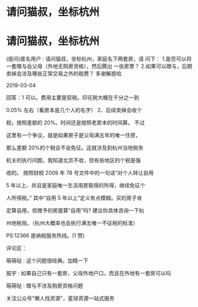# 请问猫叔，坐标杭州

# 请问猫叔，坐标杭州

(提问)匿名用户 : 请问猫叔，坐标杭州，家庭名下两套房，请 问下： 1.是否可以将一套赠与岳父母（外地无购房资格），然后腾出 一张房票？ 2.如果可以赠与，后期卖掉会涉及哪些正常交易之外的税费？ 多谢解惑哈

2019-03-04

回答：1 可以。费用主要是契税。印花税大概在千分之一到

0.05% 左右（看房本是几个人的名字） 2、后续卖掉会收个

税，按照差额的 20%。时间还是按照老房本的时间算。 不过

这里有一个争议，就是如果房子是父母满五年的唯一住房，

那么差额 20%的个税会不会免征。这就涉及到杭州当地税务

机关的执行问题。我知道北京不收，但有些地区的个税是强

收的。 按照财税 2009 年 78 号文件中的一句话“对个人转让自用

5 年以上、并且是家庭唯一生活用房取得的所得，继续免征个

人所得税。” 其中“自用 5 年以上”定义有点模糊。买的房子肯

定算自用，但赠予的房屋算“自用”吗? 建议你具体咨询一下杭

州地税局。（杭州大概率也会执行满五唯一不征税的标准）

PS:12366 是纳税服务热线。(1 赞)

评论区：

萌萌哒 : 这个问题很经典。加精一下

振宇 : 如果自己只有一套房，父母外地户口，而且在外地有一套房可以吗

萌萌哒 : 赠与不涉及购房资格问题

关注公众号"懒人找资源"，星球资源一站式服务
